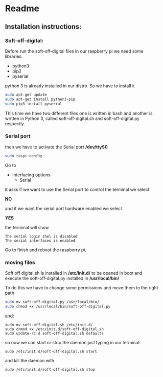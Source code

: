 # Readme

## Installation instructions: 

### Soft-off-digital:

Before run the soft-off-digital files in our raspberry pi we need some libraries. 

- python3
- pip3
- pyserial

python 3 is already installed in our distro. So we have to install it 

```bash
sudo apt-get update
sudo apt-get install python3-pip
sudo pip3 install pyserial
```

This time we have two different files one is written in bash and another is written in Python 3, called soft-off-digital.sh and soft-off-digital.py respectly. 

### Serial port

then we have to activate the Serial port **/dev/ttyS0** 

```bash
sudo raspi-config
```

Go to 

- interfacing options
  - Serial

it asks if we want to use the Serial port to control the terminal we select 

**NO**

and if we want the serial port hardware enabled we select 

**YES** 

the terminal will show

```
The serial login shel is disabled 
The serial interfaces is enabled
```

Go to finish and reboot the raspberry pi. 

### moving files

Soft off digital.sh is installed in **/etc/init.d/**  to be opened in boot and execute the soft-off-digital.py installed in **/usr/local/bin/**

To do this we have to change some permissions and move them to the right path

```bash
sudo mv soft-off-digital.py /usr/local/bin/
sudo chmod +x /usr/local/bin/soft-off-digital.py
```

and: 

```
sudo mv soft-off-digital.sh /etc/init.d/
sudo chmod +x /etc/init.d/soft-off-digital.sh
sudo update-rc.d soft-off-digital.sh defaults
```

so now we can start or stop the daemon just typing in our terminal:

```
sudo /etc/init.d/soft-off-digital.sh start
```

and kill the daemon with 

```
sudo /etc/init.d/soft-off-digital.sh stop
```

